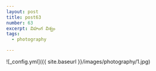 ```yaml
---
layout: post
title: post63
number: 63
excerpt: విహంగ విశ్వం
tags:
  - photography

---
```




![_config.yml]({{ site.baseurl }}/images/photography/1.jpg)
